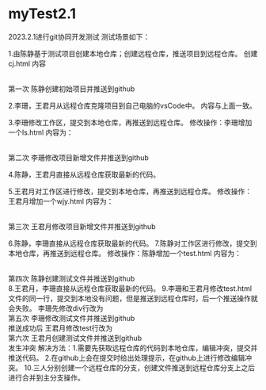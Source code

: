 # myTest2.1
2023.2.1进行git协同开发测试
测试场景如下：

1.由陈静基于测试项目创建本地仓库；创建远程仓库，推送项目到远程仓库。
创建cj.html
内容
<!DOCTYPE html>
<html lang="en">
<head>
  <meta charset="UTF-8">
  <meta http-equiv="X-UA-Compatible" content="IE=edge">
  <meta name="viewport" content="width=device-width, initial-scale=1.0">
  <title>Document</title>
</head>
<body>
  <div>第一次 陈静创建初始项目并推送到github</div>
</body>
</html>


2.李珊，王君月从远程仓库克隆项目到自己电脑的vsCode中。
内容与上面一致。


3.李珊修改工作区，提交到本地仓库，再推送到远程仓库。
修改操作：李珊增加一个ls.html
内容为：
<!DOCTYPE html>
<html lang="en">
<head>
  <meta charset="UTF-8">
  <meta http-equiv="X-UA-Compatible" content="IE=edge">
  <meta name="viewport" content="width=device-width, initial-scale=1.0">
  <title>Document</title>
</head>
<body>
  <div>第二次 李珊修改项目新增文件并推送到github</div>
</body>
</html>

4.陈静，王君月直接从远程仓库获取最新的代码。




5.王君月对工作区进行修改，提交到本地仓库，再推送到远程仓库。
修改操作：王君月增加一个wjy.html
内容为：
<!DOCTYPE html>
<html lang="en">
<head>
  <meta charset="UTF-8">
  <meta http-equiv="X-UA-Compatible" content="IE=edge">
  <meta name="viewport" content="width=device-width, initial-scale=1.0">
  <title>Document</title>
</head>
<body>
  <div>第三次 王君月修改项目新增文件并推送到github</div>
</body>
</html>

6.陈静，李珊直接从远程仓库获取最新的代码。
7.陈静对工作区进行修改，提交到本地仓库，再推送到远程仓库。
修改操作：陈静增加一个test.html
内容为：
<!DOCTYPE html>
<html lang="en">
<head>
  <meta charset="UTF-8">
  <meta http-equiv="X-UA-Compatible" content="IE=edge">
  <meta name="viewport" content="width=device-width, initial-scale=1.0">
  <title>Document</title>
</head>
<body>
  <div>第四次 陈静创建测试文件并推送到github</div>
</body>
</html>
8.王君月，李珊直接从远程仓库获取最新的代码。
9.李珊和王君月修改test.html文件的同一行，提交到本地没有问题，但是推送到远程仓库时，后一个推送操作就会失败。
李珊先修改div行改为
 <div>第五次 李珊修改测试文件并推送到github</div>
推送成功后
王君月修改test行改为
 <div>第六次 王君月创建测试文件并推送到github</div>
发生冲突
解决方法：1.需要先获取远程仓库的代码到本地仓库，编辑冲突，提交并推送代码。
  2.在github上会在提交时给出处理提示，在github上进行修改编辑冲突。
10.三人分别创建一个远程仓库的分支，创建文件推送到远程仓库分支上之后进行合并到主分支操作。
